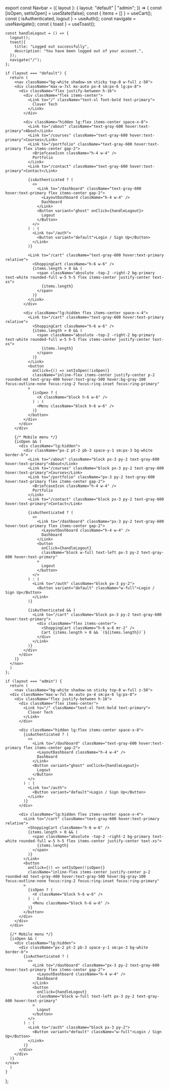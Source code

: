 export const Navbar = ({
    layout
  }: {
    layout: "default" | "admin";
  }) => {
    const [isOpen, setIsOpen] = useState(false);
    const { items = [] } = useCart();
    const { isAuthenticated, logout } = useAuth();
    const navigate = useNavigate();
    const { toast } = useToast();
  
    const handleLogout = () => {
      logout();
      toast({
        title: "Logged out successfully",
        description: "You have been logged out of your account.",
      });
      navigate("/");
    };
  
    if (layout === "default") {
      return (
        <nav className="bg-white shadow-sm sticky top-0 w-full z-50">
        <div className="max-w-7xl mx-auto px-4 sm:px-6 lg:px-8">
          <div className="flex justify-between h-16">
            <div className="flex items-center">
              <Link to="/" className="text-xl font-bold text-primary">
                Clover Tech
              </Link>
            </div>
    
            <div className="hidden lg:flex items-center space-x-8">
              <Link to="/about" className="text-gray-600 hover:text-primary">About</Link>
              <Link to="/courses" className="text-gray-600 hover:text-primary">Courses</Link>
              <Link to="/portfolio" className="text-gray-600 hover:text-primary flex items-center gap-2">
                <BriefcaseIcon className="h-4 w-4" />
                Portfolio
              </Link>
              <Link to="/contact" className="text-gray-600 hover:text-primary">Contact</Link>
              
              {isAuthenticated ? (
                <>
                  <Link to="/dashboard" className="text-gray-600 hover:text-primary flex items-center gap-2">
                    <LayoutDashboard className="h-4 w-4" />
                    Dashboard
                  </Link>
                  <Button variant="ghost" onClick={handleLogout}>
                    Logout
                  </Button>
                </>
              ) : (
                <Link to="/auth">
                  <Button variant="default">Login / Sign Up</Button>
                </Link>
              )}
              
              <Link to="/cart" className="text-gray-600 hover:text-primary relative">
                <ShoppingCart className="h-6 w-6" />
                {items.length > 0 && (
                  <span className="absolute -top-2 -right-2 bg-primary text-white rounded-full w-5 h-5 flex items-center justify-center text-xs">
                    {items.length}
                  </span>
                )}
              </Link>
            </div>
    
            <div className="lg:hidden flex items-center space-x-4">
              <Link to="/cart" className="text-gray-600 hover:text-primary relative">
                <ShoppingCart className="h-6 w-6" />
                {items.length > 0 && (
                  <span className="absolute -top-2 -right-2 bg-primary text-white rounded-full w-5 h-5 flex items-center justify-center text-xs">
                    {items.length}
                  </span>
                )}
              </Link>
              <button
                onClick={() => setIsOpen(!isOpen)}
                className="inline-flex items-center justify-center p-2 rounded-md text-gray-400 hover:text-gray-500 hover:bg-gray-100 focus:outline-none focus:ring-2 focus:ring-inset focus:ring-primary"
              >
                {isOpen ? (
                  <X className="block h-6 w-6" />
                ) : (
                  <Menu className="block h-6 w-6" />
                )}
              </button>
            </div>
          </div>
        </div>
    
        {/* Mobile menu */}
        {isOpen && (
          <div className="lg:hidden">
            <div className="px-2 pt-2 pb-3 space-y-1 sm:px-3 bg-white border-b">
              <Link to="/about" className="block px-3 py-2 text-gray-600 hover:text-primary">About</Link>
              <Link to="/courses" className="block px-3 py-2 text-gray-600 hover:text-primary">Courses</Link>
              <Link to="/portfolio" className="px-3 py-2 text-gray-600 hover:text-primary flex items-center gap-2">
                <BriefcaseIcon className="h-4 w-4" />
                Portfolio
              </Link>
              <Link to="/contact" className="block px-3 py-2 text-gray-600 hover:text-primary">Contact</Link>
              
              {isAuthenticated ? (
                <>
                  <Link to="/dashboard" className="px-3 py-2 text-gray-600 hover:text-primary flex items-center gap-2">
                    <LayoutDashboard className="h-4 w-4" />
                    Dashboard
                  </Link>
                  <button
                    onClick={handleLogout}
                    className="block w-full text-left px-3 py-2 text-gray-600 hover:text-primary"
                  >
                    Logout
                  </button>
                </>
              ) : (
                <Link to="/auth" className="block px-3 py-2">
                  <Button variant="default" className="w-full">Login / Sign Up</Button>
                </Link>
              )}
              
              {isAuthenticated && (
                <Link to="/cart" className="block px-3 py-2 text-gray-600 hover:text-primary">
                  <div className="flex items-center">
                    <ShoppingCart className="h-6 w-6 mr-2" />
                    Cart {items.length > 0 && `(${items.length})`}
                  </div>
                </Link>
              )}
            </div>
          </div>
        )}
      </nav>
      )
    };
  
    if (layout === "admin") {
      return (
        <nav className="bg-white shadow-sm sticky top-0 w-full z-50">
      <div className="max-w-7xl mx-auto px-4 sm:px-6 lg:px-8">
        <div className="flex justify-between h-16">
          <div className="flex items-center">
            <Link to="/" className="text-xl font-bold text-primary">
              Clover Tech
            </Link>
          </div>
  
          <div className="hidden lg:flex items-center space-x-8">          
            {isAuthenticated ? (
              <>
                <Link to="/dashboard" className="text-gray-600 hover:text-primary flex items-center gap-2">
                  <LayoutDashboard className="h-4 w-4" />
                  Dashboard
                </Link>
                <Button variant="ghost" onClick={handleLogout}>
                  Logout
                </Button>
              </>
            ) : (
              <Link to="/auth">
                <Button variant="default">Login / Sign Up</Button>
              </Link>
            )}
          </div>
  
          <div className="lg:hidden flex items-center space-x-4">
            <Link to="/cart" className="text-gray-600 hover:text-primary relative">
              <ShoppingCart className="h-6 w-6" />
              {items.length > 0 && (
                <span className="absolute -top-2 -right-2 bg-primary text-white rounded-full w-5 h-5 flex items-center justify-center text-xs">
                  {items.length}
                </span>
              )}
            </Link>
            <button
              onClick={() => setIsOpen(!isOpen)}
              className="inline-flex items-center justify-center p-2 rounded-md text-gray-400 hover:text-gray-500 hover:bg-gray-100 focus:outline-none focus:ring-2 focus:ring-inset focus:ring-primary"
            >
              {isOpen ? (
                <X className="block h-6 w-6" />
              ) : (
                <Menu className="block h-6 w-6" />
              )}
            </button>
          </div>
        </div>
      </div>
  
      {/* Mobile menu */}
      {isOpen && (
        <div className="lg:hidden">
          <div className="px-2 pt-2 pb-3 space-y-1 sm:px-3 bg-white border-b">
            {isAuthenticated ? (
              <>
                <Link to="/dashboard" className="px-3 py-2 text-gray-600 hover:text-primary flex items-center gap-2">
                  <LayoutDashboard className="h-4 w-4" />
                  Dashboard
                </Link>
                <button
                  onClick={handleLogout}
                  className="block w-full text-left px-3 py-2 text-gray-600 hover:text-primary"
                >
                  Logout
                </button>
              </>
            ) : (
              <Link to="/auth" className="block px-3 py-2">
                <Button variant="default" className="w-full">Login / Sign Up</Button>
              </Link>
            )}
          </div>
        </div>
      )}
    </nav>
      )
    }
  };